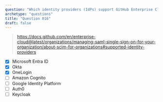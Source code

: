 ```yaml
---
question: "Which identity providers (IdPs) support GitHub Enterprise Cloud SCIM API for organizations? (Choose three.)"
archetype: "questions"
title: "Question 016"
draft: false
---
```


> https://docs.github.com/en/enterprise-cloud@latest/organizations/managing-saml-single-sign-on-for-your-organization/about-scim-for-organizations#supported-identity-providers
- [x] Microsoft Entra ID
- [x] Okta
- [x] OneLogin
- [ ] Amazon Cognito
- [ ] Google Identity Platform
- [ ] Auth0
- [ ] Keycloak
